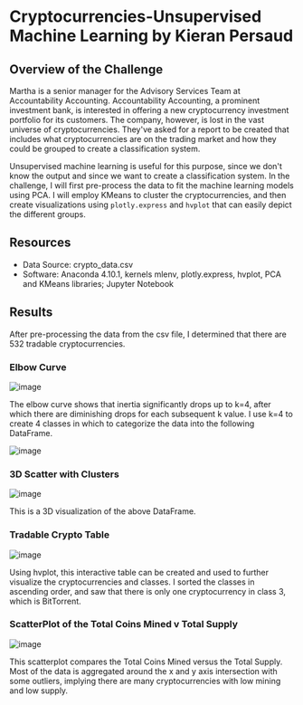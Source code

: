 # Cryptocurrencies-Unsupervised Machine Learning by Kieran Persaud

## Overview of the Challenge
Martha is a senior manager for the Advisory Services Team at Accountability Accounting. Accountability Accounting, a prominent investment bank, is interested in offering a new cryptocurrency investment portfolio for its customers. The company, however, is lost in the vast universe of cryptocurrencies. They've asked for a report to be created that includes what cryptocurrencies are on the trading market and how they could be grouped to create a classification system.

Unsupervised machine learning is useful for this purpose, since we don't know the output and since we want to create a classification system. In the challenge, I will first pre-process the data to fit the machine learning models using PCA. I will employ KMeans to cluster the cryptocurrencies, and then create visualizations using ```plotly.express``` and ```hvplot``` that can easily depict the different groups.

## Resources
- Data Source: crypto_data.csv
- Software: Anaconda 4.10.1, kernels mlenv, plotly.express, hvplot, PCA and KMeans libraries; Jupyter Notebook

## Results
After pre-processing the data from the csv file, I determined that there are 532 tradable cryptocurrencies.

### Elbow Curve
![image](https://user-images.githubusercontent.com/84286467/137637637-1bb142eb-7cef-47a9-aa1b-8ef72a05dafb.png)

The elbow curve shows that inertia significantly drops up to k=4, after which there are diminishing drops for each subsequent k value. I use k=4 to create 4 classes in which to categorize the data into the following DataFrame.

![image](https://user-images.githubusercontent.com/84286467/137637832-1c5c4b66-2053-4881-8e47-75c0461542be.png)

### 3D Scatter with Clusters
![image](https://user-images.githubusercontent.com/84286467/137637891-1ac65933-6e79-4ca7-9141-2eb5e2603375.png)

This is a 3D visualization of the above DataFrame.

### Tradable Crypto Table
![image](https://user-images.githubusercontent.com/84286467/137638275-54dc661f-12e3-48be-b6b9-d75019e5ec52.png)

Using hvplot, this interactive table can be created and used to further visualize the cryptocurrencies and classes. I sorted the classes in ascending order, and saw that there is only one cryptocurrency in class 3, which is BitTorrent.

### ScatterPlot of the Total Coins Mined v Total Supply
![image](https://user-images.githubusercontent.com/84286467/137638058-9d328e97-7748-4d1c-a436-ad8471ad7e75.png)

This scatterplot compares the Total Coins Mined versus the Total Supply. Most of the data is aggregated around the x and y axis intersection with some outliers, implying there are many cryptocurrencies with low mining and low supply.
